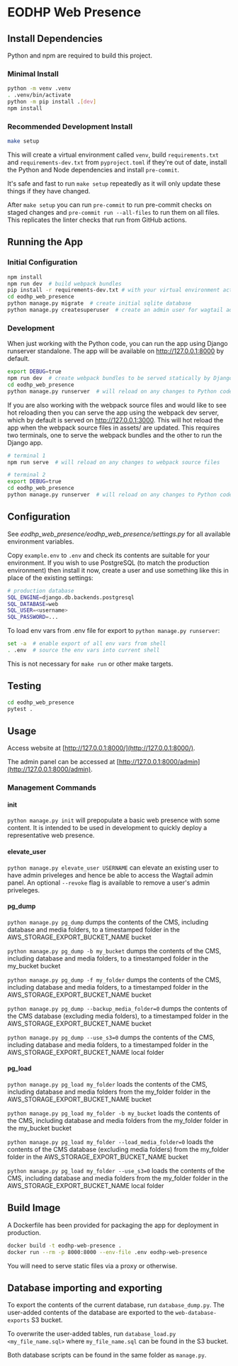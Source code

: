 # EODHP Web Presence

## Install Dependencies

Python and npm are required to build this project.

### Minimal Install

```bash
python -m venv .venv
. .venv/bin/activate
python -m pip install .[dev]
npm install
```

### Recommended Development Install

```bash
make setup
```

This will create a virtual environment called `venv`, build `requirements.txt` and `requirements-dev.txt` from `pyproject.toml` if they're out of date, install the Python and Node dependencies and install `pre-commit`.

It's safe and fast to run `make setup` repeatedly as it will only update these things if they have changed.

After `make setup` you can run `pre-commit` to run pre-commit checks on staged changes and `pre-commit run --all-files` to run them on all files. This replicates the linter checks that run from GitHub actions.

## Running the App

### Initial Configuration

```bash
npm install
npm run dev  # build webpack bundles
pip install -r requirements-dev.txt # with your virtual environment activated
cd eodhp_web_presence
python manage.py migrate  # create initial sqlite database
python manage.py createsuperuser  # create an admin user for wagtail admin backend
```

### Development

When just working with the Python code, you can run the app using Django runserver standalone. The app will be available on http://127.0.0.1:8000 by default.

```bash
export DEBUG=true
npm run dev  # create webpack bundles to be served statically by Django
cd eodhp_web_presence
python manage.py runserver  # will reload on any changes to Python code
```

If you are also working with the webpack source files and would like to see hot reloading then you can serve the app using the webpack dev server, which by default is served on http://127.0.0.1:3000. This will hot reload the app when the webpack source files in assets/ are updated. This requires two terminals, one to serve the webpack bundles and the other to run the Django app.

```bash
# terminal 1
npm run serve  # will reload on any changes to webpack source files
```

```bash
# terminal 2
export DEBUG=true
cd eodhp_web_presence
python manage.py runserver  # will reload on any changes to Python code
```

## Configuration

See _eodhp_web_presence/eodhp_web_presence/settings.py_ for all available environment variables.

Copy `example.env` to `.env` and check its contents are suitable for your environment. If you wish to use PostgreSQL (to match the production environment) then install it now, create a user and use something like this in place of the existing settings:

```bash
# production database
SQL_ENGINE=django.db.backends.postgresql
SQL_DATABASE=web
SQL_USER=<username>
SQL_PASSWORD=...
```

To load env vars from .env file for export to `python manage.py runserver`:

```bash
set -a  # enable export of all env vars from shell
. .env  # source the env vars into current shell
```

This is not necessary for `make run` or other make targets.

## Testing

```bash
cd eodhp_web_presence
pytest .
```

## Usage

Access website at [http://127.0.0.1:8000/](http://127.0.0.1:8000/).

The admin panel can be accessed at [http://127.0.0.1:8000/admin](http://127.0.0.1:8000/admin).

### Management Commands

#### init

`python manage.py init` will prepopulate a basic web presence with some content. It is intended to be used in development to quickly deploy a representative web presence.

#### elevate_user

`python manage.py elevate_user USERNAME` can elevate an existing user to have admin priveleges and hence be able to access the Wagtail admin panel. An optional `--revoke` flag is available to remove a user's admin priveleges.

#### pg_dump

`python manage.py pg_dump` dumps the contents of the CMS, including database and media folders, to a timestamped folder in the AWS_STORAGE_EXPORT_BUCKET_NAME bucket

`python manage.py pg_dump -b my_bucket` dumps the contents of the CMS, including database and media folders, to a timestamped folder in the my_bucket bucket

`python manage.py pg_dump -f my_folder` dumps the contents of the CMS, including database and media folders, to a timestamped folder in the AWS_STORAGE_EXPORT_BUCKET_NAME bucket

`python manage.py pg_dump --backup_media_folder=0` dumps the contents of the CMS database (excluding media folders), to a timestamped folder in the AWS_STORAGE_EXPORT_BUCKET_NAME bucket

`python manage.py pg_dump --use_s3=0` dumps the contents of the CMS, including database and media folders, to a timestamped folder in the AWS_STORAGE_EXPORT_BUCKET_NAME local folder

#### pg_load

`python manage.py pg_load my_folder` loads the contents of the CMS, including database and media folders from the my_folder folder in the AWS_STORAGE_EXPORT_BUCKET_NAME bucket

`python manage.py pg_load my_folder -b my_bucket` loads the contents of the CMS, including database and media folders from the my_folder folder in the my_bucket bucket

`python manage.py pg_load my_folder --load_media_folder=0` loads the contents of the CMS database (excluding media folders) from the my_folder folder in the AWS_STORAGE_EXPORT_BUCKET_NAME bucket

`python manage.py pg_load my_folder --use_s3=0` loads the contents of the CMS, including database and media folders from the my_folder folder in the AWS_STORAGE_EXPORT_BUCKET_NAME local folder


## Build Image

A Dockerfile has been provided for packaging the app for deployment in production.

```bash
docker build -t eodhp-web-presence .
docker run --rm -p 8000:8000 --env-file .env eodhp-web-presence
```

You will need to serve static files via a proxy or otherwise.

## Database importing and exporting

To export the contents of the current database, run `database_dump.py`. The user-added contents of the database are exported to the `web-database-exports` S3 bucket.

To overwrite the user-added tables, run `database_load.py <my_file_name.sql>` where `my_file_name.sql` can be found in the S3 bucket.

Both database scripts can be found in the same folder as `manage.py`.
